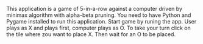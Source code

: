 This application  is a game of 5-in-a-row against a computer driven by minimax algorithm with alpha-beta pruning.
You need to have Python and Pygame installed to run this application.
Start game by runing the app. User plays as X and plays first, computer plays as O. To take your turn click on the tile where zou want to place X. Then wait for an O to be placed.
